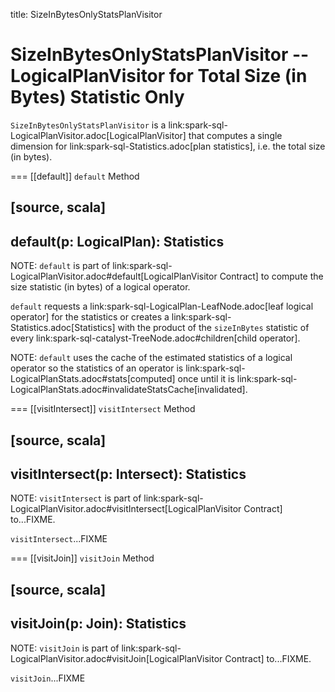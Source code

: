 title: SizeInBytesOnlyStatsPlanVisitor

# SizeInBytesOnlyStatsPlanVisitor -- LogicalPlanVisitor for Total Size (in Bytes) Statistic Only

`SizeInBytesOnlyStatsPlanVisitor` is a link:spark-sql-LogicalPlanVisitor.adoc[LogicalPlanVisitor] that computes a single dimension for link:spark-sql-Statistics.adoc[plan statistics], i.e. the total size (in bytes).

=== [[default]] `default` Method

[source, scala]
----
default(p: LogicalPlan): Statistics
----

NOTE: `default` is part of link:spark-sql-LogicalPlanVisitor.adoc#default[LogicalPlanVisitor Contract] to compute the size statistic (in bytes) of a logical operator.

`default` requests a link:spark-sql-LogicalPlan-LeafNode.adoc[leaf logical operator] for the statistics or creates a link:spark-sql-Statistics.adoc[Statistics] with the product of the `sizeInBytes` statistic of every link:spark-sql-catalyst-TreeNode.adoc#children[child operator].

NOTE: `default` uses the cache of the estimated statistics of a logical operator so the statistics of an operator is link:spark-sql-LogicalPlanStats.adoc#stats[computed] once until it is link:spark-sql-LogicalPlanStats.adoc#invalidateStatsCache[invalidated].

=== [[visitIntersect]] `visitIntersect` Method

[source, scala]
----
visitIntersect(p: Intersect): Statistics
----

NOTE: `visitIntersect` is part of link:spark-sql-LogicalPlanVisitor.adoc#visitIntersect[LogicalPlanVisitor Contract] to...FIXME.

`visitIntersect`...FIXME

=== [[visitJoin]] `visitJoin` Method

[source, scala]
----
visitJoin(p: Join): Statistics
----

NOTE: `visitJoin` is part of link:spark-sql-LogicalPlanVisitor.adoc#visitJoin[LogicalPlanVisitor Contract] to...FIXME.

`visitJoin`...FIXME
